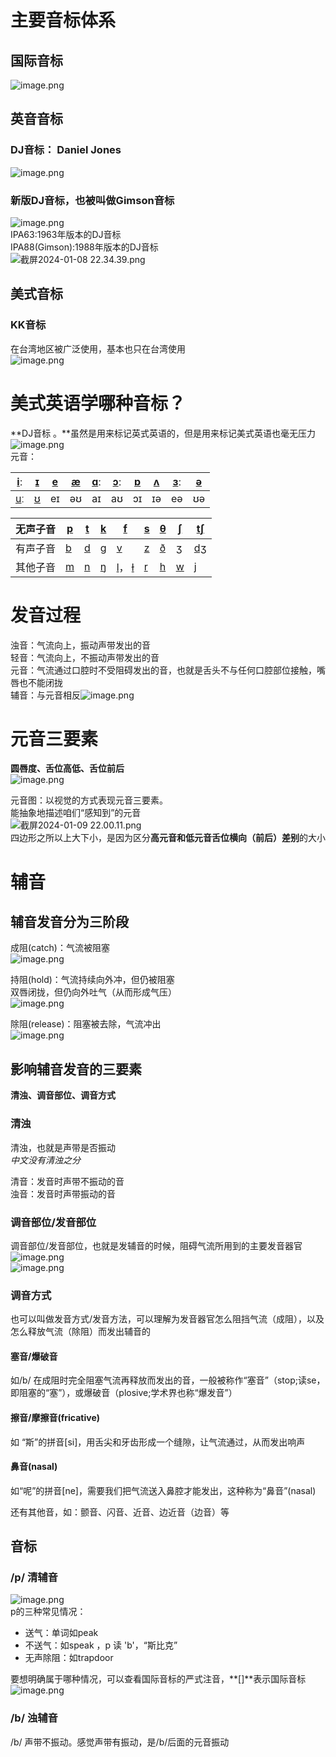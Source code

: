 <a name="CfYyT"></a>
# 主要音标体系
<a name="FcucD"></a>
## 国际音标
![image.png](https://cdn.nlark.com/yuque/0/2024/png/12749457/1704725801928-43ae0784-f4b0-44e5-a692-7d084a9838ae.png#averageHue=%23ebeae9&clientId=u931e208c-8ec1-4&from=paste&height=611&id=u3cbc890c&originHeight=611&originWidth=1131&originalType=binary&ratio=1&rotation=0&showTitle=false&size=150193&status=done&style=none&taskId=ud532e1df-09f7-42d1-a914-04361af2451&title=&width=1131)
<a name="XwUCG"></a>
## 英音音标
<a name="a4v9W"></a>
### DJ音标： Daniel Jones
![image.png](https://cdn.nlark.com/yuque/0/2024/png/12749457/1704725855662-e53936c6-2066-49e8-8d40-dcc687d09f18.png#averageHue=%23e3e3e1&clientId=u931e208c-8ec1-4&from=paste&height=611&id=u752c30c4&originHeight=611&originWidth=1131&originalType=binary&ratio=1&rotation=0&showTitle=false&size=298645&status=done&style=none&taskId=uf374a01f-4745-47b5-9db6-98abb305fff&title=&width=1131)
<a name="m8LXK"></a>
### 新版DJ音标，也被叫做Gimson音标
![image.png](https://cdn.nlark.com/yuque/0/2024/png/12749457/1704726073013-be5d769e-5307-412f-a596-58267ccff7fe.png#averageHue=%23e2e1e1&clientId=u931e208c-8ec1-4&from=paste&height=611&id=u50c3f4f0&originHeight=611&originWidth=1131&originalType=binary&ratio=1&rotation=0&showTitle=false&size=277627&status=done&style=none&taskId=uc90f60af-5190-4878-898a-c95f33841bf&title=&width=1131)<br />IPA63:1963年版本的DJ音标<br />IPA88(Gimson):1988年版本的DJ音标<br />![截屏2024-01-08 22.34.39.png](https://cdn.nlark.com/yuque/0/2024/png/12749457/1704724903937-427b9f2e-06fb-48fc-a988-93955584fc4f.png#averageHue=%23f0efef&clientId=u931e208c-8ec1-4&from=paste&height=611&id=u102d2411&originHeight=611&originWidth=1131&originalType=binary&ratio=1&rotation=0&showTitle=false&size=136770&status=done&style=none&taskId=u4a1bb916-1b92-437b-87b2-5d82267401e&title=&width=1131)
<a name="u6deY"></a>
## 美式音标
<a name="Uu8qj"></a>
### KK音标
在台湾地区被广泛使用，基本也只在台湾使用<br />![image.png](https://cdn.nlark.com/yuque/0/2024/png/12749457/1704726256524-5d570cd0-e7a4-4a8e-a95a-0d1589eade87.png#averageHue=%23f1eeec&clientId=u931e208c-8ec1-4&from=paste&height=611&id=uc9c9ad31&originHeight=611&originWidth=1131&originalType=binary&ratio=1&rotation=0&showTitle=false&size=207392&status=done&style=none&taskId=u46fd4846-507c-44f1-9394-54e61843dbf&title=&width=1131)

<a name="QW956"></a>
# 美式英语学哪种音标？
**DJ音标 。**虽然是用来标记英式英语的，但是用来标记美式英语也毫无压力<br />![image.png](https://cdn.nlark.com/yuque/0/2024/png/12749457/1704726941104-5c611180-4e06-447b-a22c-a2194cb2f026.png#averageHue=%23f3f2f2&clientId=u931e208c-8ec1-4&from=paste&height=611&id=u99759482&originHeight=611&originWidth=1131&originalType=binary&ratio=1&rotation=0&showTitle=false&size=194594&status=done&style=none&taskId=u9b79a007-ee01-4477-af50-23e4c19940f&title=&width=1131)<br />元音：

| [i](https://zh.wikipedia.org/wiki/%E9%96%89%E5%89%8D%E4%B8%8D%E5%9C%93%E5%94%87%E5%85%83%E9%9F%B3)ː | [ɪ](https://zh.wikipedia.org/wiki/%E6%AC%A1%E9%96%89%E6%AC%A1%E5%89%8D%E4%B8%8D%E5%9C%93%E5%94%87%E5%85%83%E9%9F%B3) | [e](https://zh.wikipedia.org/wiki/%E5%8D%8A%E9%96%89%E5%89%8D%E4%B8%8D%E5%9C%93%E5%94%87%E5%85%83%E9%9F%B3) | [æ](https://zh.wikipedia.org/wiki/%E6%AC%A1%E9%96%8B%E5%89%8D%E4%B8%8D%E5%9C%93%E5%94%87%E5%85%83%E9%9F%B3) | [ɑ](https://zh.wikipedia.org/wiki/%E9%96%8B%E5%BE%8C%E4%B8%8D%E5%9C%93%E5%94%87%E5%85%83%E9%9F%B3)ː | [ɔ](https://zh.wikipedia.org/wiki/%E5%8D%8A%E9%96%8B%E5%BE%8C%E5%9C%93%E5%94%87%E5%85%83%E9%9F%B3)ː | [ɒ](https://zh.wikipedia.org/wiki/%E9%96%8B%E5%BE%8C%E5%9C%93%E5%94%87%E5%85%83%E9%9F%B3) | [ʌ](https://zh.wikipedia.org/wiki/%E5%8D%8A%E9%96%8B%E5%BE%8C%E4%B8%8D%E5%9C%93%E5%94%87%E5%85%83%E9%9F%B3) | [ɜ](https://zh.wikipedia.org/wiki/%E5%8D%8A%E9%96%8B%E5%A4%AE%E4%B8%8D%E5%9C%93%E5%94%87%E5%85%83%E9%9F%B3)ː | [ə](https://zh.wikipedia.org/w/index.php?title=%E4%B8%AD%E5%A4%AE%E6%AF%8D%E9%9F%B3&action=edit&redlink=1) |
| --- | --- | --- | --- | --- | --- | --- | --- | --- | --- |
| [u](https://zh.wikipedia.org/wiki/%E9%96%89%E5%BE%8C%E5%9C%93%E5%94%87%E5%85%83%E9%9F%B3)ː | [ʊ](https://zh.wikipedia.org/wiki/%E6%AC%A1%E9%96%89%E5%BE%8C%E5%9C%93%E5%94%87%E5%85%83%E9%9F%B3) | eɪ | əʊ | aɪ | aʊ | ɔɪ | ɪə | eə | ʊə |

| 无声子音 | [p](https://zh.wikipedia.org/wiki/%E6%B8%85%E9%9B%99%E5%94%87%E5%A1%9E%E9%9F%B3) | [t](https://zh.wikipedia.org/wiki/%E6%B8%85%E9%BD%92%E9%BD%A6%E5%A1%9E%E9%9F%B3) | [k](https://zh.wikipedia.org/wiki/%E6%B8%85%E8%BB%9F%E9%A1%8E%E5%A1%9E%E9%9F%B3) | [f](https://zh.wikipedia.org/wiki/%E6%B8%85%E5%94%87%E9%BD%92%E6%93%A6%E9%9F%B3) | [s](https://zh.wikipedia.org/wiki/%E6%B8%85%E9%BD%92%E9%BD%A6%E6%93%A6%E9%9F%B3) | [θ](https://zh.wikipedia.org/wiki/%E6%B8%85%E9%BD%92%E6%93%A6%E9%9F%B3) | [ʃ](https://zh.wikipedia.org/wiki/%E6%B8%85%E9%A1%8E%E9%BD%A6%E6%93%A6%E9%9F%B3) | [tʃ](https://zh.wikipedia.org/wiki/%E6%B8%85%E9%A1%8E%E9%BD%A6%E5%A1%9E%E6%93%A6%E9%9F%B3) |
| --- | --- | --- | --- | --- | --- | --- | --- | --- |
| 有声子音 | [b](https://zh.wikipedia.org/wiki/%E6%BF%81%E9%9B%99%E5%94%87%E5%A1%9E%E9%9F%B3) | [d](https://zh.wikipedia.org/wiki/%E6%BF%81%E9%BD%92%E9%BD%A6%E5%A1%9E%E9%9F%B3) | [g](https://zh.wikipedia.org/wiki/%E6%BF%81%E8%BB%9F%E9%A1%8E%E5%A1%9E%E9%9F%B3) | [v](https://zh.wikipedia.org/wiki/%E6%BF%81%E5%94%87%E9%BD%92%E6%93%A6%E9%9F%B3) | [z](https://zh.wikipedia.org/wiki/%E6%BF%81%E9%BD%92%E9%BD%A6%E6%93%A6%E9%9F%B3) | [ð](https://zh.wikipedia.org/wiki/%E6%BF%81%E9%BD%92%E6%93%A6%E9%9F%B3) | [ʒ](https://zh.wikipedia.org/wiki/%E6%BF%81%E9%A1%8E%E9%BD%A6%E6%93%A6%E9%9F%B3) | [dʒ](https://zh.wikipedia.org/wiki/%E6%BF%81%E9%A1%8E%E9%BD%A6%E5%A1%9E%E6%93%A6%E9%9F%B3) |
| 其他子音 | [m](https://zh.wikipedia.org/wiki/%E9%9B%99%E5%94%87%E9%BC%BB%E9%9F%B3) | [n](https://zh.wikipedia.org/wiki/%E9%BD%92%E9%BD%A6%E9%BC%BB%E9%9F%B3) | [ŋ](https://zh.wikipedia.org/wiki/%E8%BB%9F%E9%A1%8E%E9%BC%BB%E9%9F%B3) | [l](https://zh.wikipedia.org/wiki/%E9%BD%BF%E9%BE%88%E8%BE%B9%E8%BF%91%E9%9F%B3)， [ɫ](https://zh.wikipedia.org/wiki/%E8%BD%AF%E9%A2%9A%E5%8C%96%E9%BD%BF%E9%BE%88%E8%BE%B9%E9%9F%B3) | [r](https://zh.wikipedia.org/wiki/%E9%BD%92%E9%BD%A6%E8%BF%91%E9%9F%B3) | [h](https://zh.wikipedia.org/wiki/%E6%B8%85%E5%A3%B0%E9%97%A8%E6%93%A6%E9%9F%B3) | [w](https://zh.wikipedia.org/wiki/%E6%BF%81%E5%9C%93%E5%94%87%E8%BB%9F%E9%A1%8E%E8%BF%91%E9%9F%B3) | [j](https://zh.wikipedia.org/wiki/%E7%A1%AC%E9%A1%8E%E8%BF%91%E9%9F%B3) |

<a name="nVHdG"></a>
# 发音过程
浊音：气流向上，振动声带发出的音<br />轻音：气流向上，不振动声带发出的音<br />元音：气流通过口腔时不受阻碍发出的音，也就是舌头不与任何口腔部位接触，嘴唇也不能闭拢<br />辅音：与元音相反![image.png](https://cdn.nlark.com/yuque/0/2024/png/12749457/1704727772896-c28ad6aa-481d-4afe-b7d4-8ce92cdda59c.png#averageHue=%23ddc1a9&clientId=u08619dbe-26ca-4&from=paste&height=282&id=u91d75026&originHeight=282&originWidth=764&originalType=binary&ratio=1&rotation=0&showTitle=false&size=57910&status=done&style=none&taskId=u31ef0030-8628-4420-8969-dd34ae58bbb&title=&width=764)
<a name="UtQYC"></a>
# 元音三要素
**圆唇度、舌位高低、舌位前后**<br />![image.png](https://cdn.nlark.com/yuque/0/2024/png/12749457/1704808052978-b98f58e6-f3de-479d-a57e-22292144932e.png#averageHue=%23c7c2c1&clientId=uf7719e7e-ad35-4&from=paste&height=666&id=ucc7e2ac0&originHeight=666&originWidth=1223&originalType=binary&ratio=1&rotation=0&showTitle=false&size=270474&status=done&style=none&taskId=u3ab20200-e0b2-48ef-be79-8db654d65c0&title=&width=1223)

元音图：以视觉的方式表现元音三要素。<br />能抽象地描述咱们“感知到”的元音<br />![截屏2024-01-09 22.00.11.png](https://cdn.nlark.com/yuque/0/2024/png/12749457/1704808868007-1f9e02f0-1447-4d64-8dad-dd3a04586809.png#averageHue=%23d7d5d5&clientId=uf7719e7e-ad35-4&from=paste&height=666&id=ubeb21115&originHeight=666&originWidth=1223&originalType=binary&ratio=1&rotation=0&showTitle=false&size=258858&status=done&style=none&taskId=u0da81e86-1fa8-4d65-9cc0-7a0be7c14c3&title=&width=1223)<br />四边形之所以上大下小，是因为区分**高元音和低元音舌位横向（前后）差别**的大小

<a name="Lztmo"></a>
# 辅音
<a name="clcmk"></a>
## 辅音发音分为三阶段
成阻(catch)：气流被阻塞<br />![image.png](https://cdn.nlark.com/yuque/0/2024/png/12749457/1705326278829-15b933db-7422-4ed2-8d4c-8af30f6b9226.png#averageHue=%23d8d3d1&clientId=uea59f319-980a-4&from=paste&height=621&id=u24d11ce8&originHeight=621&originWidth=1104&originalType=binary&ratio=1&rotation=0&showTitle=false&size=160169&status=done&style=none&taskId=u32b57741-320e-4f4e-ae0c-5efa1c21689&title=&width=1104)

持阻(hold)：气流持续向外冲，但仍被阻塞<br />双唇闭拢，但仍向外吐气（从而形成气压）<br />![image.png](https://cdn.nlark.com/yuque/0/2024/png/12749457/1705326128239-58b74cc9-f0ff-4376-a5ad-fd08fc9aed6c.png#averageHue=%23d9d4d2&clientId=uea59f319-980a-4&from=paste&height=621&id=u23b615a1&originHeight=621&originWidth=1104&originalType=binary&ratio=1&rotation=0&showTitle=false&size=179729&status=done&style=none&taskId=u1c91f13b-7e8d-43c6-82aa-f8bd5a7cf98&title=&width=1104)

除阻(release)：阻塞被去除，气流冲出<br />![image.png](https://cdn.nlark.com/yuque/0/2024/png/12749457/1705326312504-32bace10-4b80-4728-860a-70b063af3966.png#averageHue=%23d9d4d2&clientId=uea59f319-980a-4&from=paste&height=621&id=uc534097b&originHeight=621&originWidth=1104&originalType=binary&ratio=1&rotation=0&showTitle=false&size=171242&status=done&style=none&taskId=u2486af58-f32d-4c3f-9423-9fafdb5298a&title=&width=1104)
<a name="ZjQ3t"></a>
## 影响辅音发音的三要素
**清浊、调音部位、调音方式**
<a name="CufmN"></a>
### 清浊
清浊，也就是声带是否振动<br />_中文没有清浊之分_

清音：发音时声带不振动的音<br />浊音：发音时声带振动的音

<a name="Qrbfu"></a>
### 调音部位/发音部位
调音部位/发音部位，也就是发辅音的时候，阻碍气流所用到的主要发音器官<br />![image.png](https://cdn.nlark.com/yuque/0/2024/png/12749457/1705326998379-69a9be39-7a06-4e50-9a02-3c1e41fc6cb0.png#averageHue=%23cacaca&clientId=u04e62973-7f6a-4&from=paste&height=554&id=uf587a0ee&originHeight=554&originWidth=683&originalType=binary&ratio=1&rotation=0&showTitle=false&size=68128&status=done&style=none&taskId=ufd5a5249-5e4b-4456-918e-3022793a58b&title=&width=683)<br />![image.png](https://cdn.nlark.com/yuque/0/2024/png/12749457/1705327035496-35396c00-0c49-44bf-b0c6-3d8fe3148d9f.png#averageHue=%23e8e5e2&clientId=u04e62973-7f6a-4&from=paste&height=621&id=u8d886703&originHeight=621&originWidth=1102&originalType=binary&ratio=1&rotation=0&showTitle=false&size=188570&status=done&style=none&taskId=u02dab435-cfd5-4451-a151-7709bfe4a98&title=&width=1102)

<a name="BuT6X"></a>
### 调音方式
也可以叫做发音方式/发音方法，可以理解为发音器官怎么阻挡气流（成阻），以及怎么释放气流（除阻）而发出辅音的
<a name="JcZQ5"></a>
#### 塞音/爆破音
如/b/ 在成阻时完全阻塞气流再释放而发出的音，一般被称作“塞音”（stop;读se，即阻塞的“塞”），或爆破音（plosive;学术界也称“爆发音”）
<a name="qhhsd"></a>
#### 擦音/摩擦音(fricative)
如 “斯”的拼音[si]，用舌尖和牙齿形成一个缝隙，让气流通过，从而发出响声 	
<a name="y8Jbh"></a>
#### 鼻音(nasal)
如“呢”的拼音[ne]，需要我们把气流送入鼻腔才能发出，这种称为“鼻音”(nasal)

还有其他音，如：颤音、闪音、近音、边近音（边音）等
<a name="cQncA"></a>
## 音标
<a name="hrDL1"></a>
### /p/ 清辅音
![image.png](https://cdn.nlark.com/yuque/0/2024/png/12749457/1705327946099-6572cac5-e0f7-423f-a105-216f290b30f3.png#averageHue=%23edebe9&clientId=u04e62973-7f6a-4&from=paste&height=621&id=ufe301e24&originHeight=621&originWidth=1102&originalType=binary&ratio=1&rotation=0&showTitle=false&size=99316&status=done&style=none&taskId=u8d359b5b-455b-4877-b451-1219ae30736&title=&width=1102)<br />p的三种常见情况：

- 送气：单词如peak 
- 不送气：如speak ，p 读 'b'，“斯比克”
- 无声除阻：如trapdoor

要想明确属于哪种情况，可以查看国际音标的严式注音，**[]**表示国际音标<br />![image.png](https://cdn.nlark.com/yuque/0/2024/png/12749457/1705328413512-9d765ed1-a96d-4017-8326-1a8b8db1718a.png#averageHue=%23f0eeed&clientId=u04e62973-7f6a-4&from=paste&height=621&id=u5315a719&originHeight=621&originWidth=1102&originalType=binary&ratio=1&rotation=0&showTitle=false&size=123216&status=done&style=none&taskId=u79e9af86-a0e8-4202-91e9-139747a938d&title=&width=1102)

<a name="gbUAi"></a>
### /b/ 浊辅音
/b/ 声带不振动。感觉声带有振动，是/b/后面的元音振动
